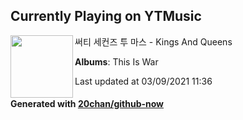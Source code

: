 ## Currently Playing on YTMusic

[<img align="left" width="100" src="https://lh3.googleusercontent.com/quvppsqGQZuPi8eWy0Ebs-2UgVpK4AF1JjvnEOklwrOcrSRWF5Ch4B3A6ho2VO9hlpRGi7gy4qihnWg">](https://music.youtube.com/watch?v=l1cc1tnrb9E)

써티 세컨즈 투 마스 - Kings And Queens

**Albums**: This Is War

Last updated at 03/09/2021 11:36

#### Generated with [20chan/github-now](https://github.com/20chan/github-now)


<!--
**20chan/20chan** is a ✨ _special_ ✨ repository because its `README.md` (this file) appears on your GitHub profile.

Here are some ideas to get you started:

- 🔭 I’m currently working on ...
- 🌱 I’m currently learning ...
- 👯 I’m looking to collaborate on ...
- 🤔 I’m looking for help with ...
- 💬 Ask me about ...
- 📫 How to reach me: ...
- 😄 Pronouns: ...
- ⚡ Fun fact: ...
-->
